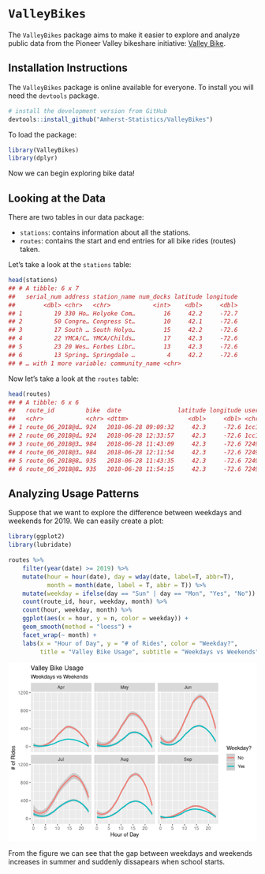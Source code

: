 
# `ValleyBikes`

The `ValleyBikes` package aims to make it easier to explore and analyze
public data from the Pioneer Valley bikeshare initiative: [Valley
Bike](https://valleybike.org/).

## Installation Instructions

The `ValleyBikes` package is online available for everyone. To install
you will need the `devtools` package.

``` r
# install the development version from GitHub
devtools::install_github("Amherst-Statistics/ValleyBikes")
```

To load the package:

``` r
library(ValleyBikes)
library(dplyr)
```

Now we can begin exploring bike data\!

## Looking at the Data

There are two tables in our data package:

  - `stations`: contains information about all the stations.
  - `routes`: contains the start and end entries for all bike rides
    (routes) taken.

Let’s take a look at the `stations` table:

``` r
head(stations)
## # A tibble: 6 x 7
##   serial_num address station_name num_docks latitude longitude
##        <dbl> <chr>   <chr>            <int>    <dbl>     <dbl>
## 1         19 330 Ho… Holyoke Com…        16     42.2     -72.7
## 2         50 Congre… Congress St…        10     42.1     -72.6
## 3         17 South … South Holyo…        15     42.2     -72.6
## 4         22 YMCA/C… YMCA/Childs…        17     42.3     -72.6
## 5         23 20 Wes… Forbes Libr…        13     42.3     -72.6
## 6         13 Spring… Springdale …         4     42.2     -72.6
## # … with 1 more variable: community_name <chr>
```

Now let’s take a look at the `routes` table:

``` r
head(routes)
## # A tibble: 6 x 6
##   route_id         bike  date                latitude longitude user_id    
##   <chr>            <chr> <dttm>                 <dbl>     <dbl> <chr>      
## 1 route_06_2018@d… 924   2018-06-28 09:09:32     42.3     -72.6 1cc1e858-8…
## 2 route_06_2018@d… 924   2018-06-28 12:33:57     42.3     -72.6 1cc1e858-8…
## 3 route_06_2018@3… 984   2018-06-28 11:43:09     42.3     -72.6 72491657-3…
## 4 route_06_2018@3… 984   2018-06-28 12:11:54     42.3     -72.6 72491657-3…
## 5 route_06_2018@8… 935   2018-06-28 11:43:35     42.3     -72.6 72491657-3…
## 6 route_06_2018@8… 935   2018-06-28 11:54:15     42.3     -72.6 72491657-3…
```

## Analyzing Usage Patterns

Suppose that we want to explore the difference between weekdays and
weekends for 2019. We can easily create a plot:

``` r
library(ggplot2)
library(lubridate)
```

``` r
routes %>%
    filter(year(date) >= 2019) %>% 
    mutate(hour = hour(date), day = wday(date, label=T, abbr=T),
           month = month(date, label = T, abbr = T)) %>%
    mutate(weekday = ifelse(day == "Sun" | day == "Mon", "Yes", "No")) %>% 
    count(route_id, hour, weekday, month) %>%
    count(hour, weekday, month) %>% 
    ggplot(aes(x = hour, y = n, color = weekday)) +
    geom_smooth(method = "loess") +
    facet_wrap(~ month) +
    labs(x = "Hour of Day", y = "# of Rides", color = "Weekday?", 
         title = "Valley Bike Usage", subtitle = "Weekdays vs Weekends")
```

![](man/figures/README-unnamed-chunk-7-1.png)<!-- -->

From the figure we can see that the gap between weekdays and weekends
increases in summer and suddenly dissapears when school starts.
